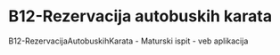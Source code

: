 # B12-Rezervacija autobuskih karata
B12-RezervacijaAutobuskihKarata - Maturski ispit - veb aplikacija 

